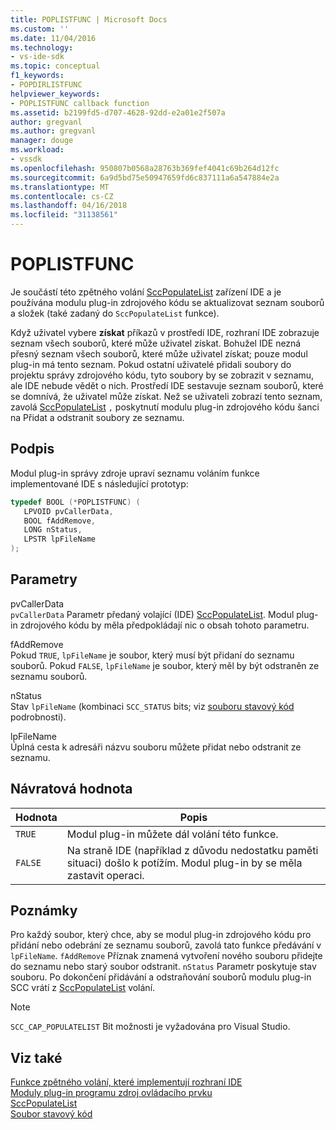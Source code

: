```yaml
---
title: POPLISTFUNC | Microsoft Docs
ms.custom: ''
ms.date: 11/04/2016
ms.technology:
- vs-ide-sdk
ms.topic: conceptual
f1_keywords:
- POPDIRLISTFUNC
helpviewer_keywords:
- POPLISTFUNC callback function
ms.assetid: b2199fd5-d707-4628-92dd-e2a01e2f507a
author: gregvanl
ms.author: gregvanl
manager: douge
ms.workload:
- vssdk
ms.openlocfilehash: 950807b0568a28763b369fef4041c69b264d12fc
ms.sourcegitcommit: 6a9d5bd75e50947659fd6c837111a6a547884e2a
ms.translationtype: MT
ms.contentlocale: cs-CZ
ms.lasthandoff: 04/16/2018
ms.locfileid: "31138561"
---
```

# <a name="poplistfunc"></a>POPLISTFUNC
Je součástí této zpětného volání [SccPopulateList](../extensibility/sccpopulatelist-function.md) zařízení IDE a je používána modulu plug-in zdrojového kódu se aktualizovat seznam souborů a složek (také zadaný do `SccPopulateList` funkce).  
  
 Když uživatel vybere **získat** příkazů v prostředí IDE, rozhraní IDE zobrazuje seznam všech souborů, které může uživatel získat. Bohužel IDE nezná přesný seznam všech souborů, které může uživatel získat; pouze modul plug-in má tento seznam. Pokud ostatní uživatelé přidali soubory do projektu správy zdrojového kódu, tyto soubory by se zobrazit v seznamu, ale IDE nebude vědět o nich. Prostředí IDE sestavuje seznam souborů, které se domnívá, že uživatel může získat. Než se uživateli zobrazí tento seznam, zavolá [SccPopulateList](../extensibility/sccpopulatelist-function.md) `,` poskytnutí modulu plug-in zdrojového kódu šanci na Přidat a odstranit soubory ze seznamu.  
  
## <a name="signature"></a>Podpis  
 Modul plug-in správy zdroje upraví seznamu voláním funkce implementované IDE s následující prototyp:  
  
```cpp  
typedef BOOL (*POPLISTFUNC) (  
   LPVOID pvCallerData,  
   BOOL fAddRemove,  
   LONG nStatus,  
   LPSTR lpFileName  
);  
```  
  
## <a name="parameters"></a>Parametry  
 pvCallerData  
 `pvCallerData` Parametr předaný volající (IDE) [SccPopulateList](../extensibility/sccpopulatelist-function.md). Modul plug-in zdrojového kódu by měla předpokládají nic o obsah tohoto parametru.  
  
 fAddRemove  
 Pokud `TRUE`, `lpFileName` je soubor, který musí být přidaní do seznamu souborů. Pokud `FALSE`, `lpFileName` je soubor, který měl by být odstraněn ze seznamu souborů.  
  
 nStatus  
 Stav `lpFileName` (kombinaci `SCC_STATUS` bits; viz [souboru stavový kód](../extensibility/file-status-code-enumerator.md) podrobnosti).  
  
 lpFileName  
 Úplná cesta k adresáři názvu souboru můžete přidat nebo odstranit ze seznamu.  
  
## <a name="return-value"></a>Návratová hodnota  
  
|Hodnota|Popis|  
|-----------|-----------------|  
|`TRUE`|Modul plug-in můžete dál volání této funkce.|  
|`FALSE`|Na straně IDE (například z důvodu nedostatku paměti situaci) došlo k potížím. Modul plug-in by se měla zastavit operaci.|  
  
## <a name="remarks"></a>Poznámky  
 Pro každý soubor, který chce, aby se modul plug-in zdrojového kódu pro přidání nebo odebrání ze seznamu souborů, zavolá tato funkce předávání v `lpFileName`. `fAddRemove` Příznak znamená vytvoření nového souboru přidejte do seznamu nebo starý soubor odstranit. `nStatus` Parametr poskytuje stav souboru. Po dokončení přidávání a odstraňování souborů modulu plug-in SCC vrátí z [SccPopulateList](../extensibility/sccpopulatelist-function.md) volání.  
  
> [!NOTE]
>  `SCC_CAP_POPULATELIST` Bit možnosti je vyžadována pro Visual Studio.  
  
## <a name="see-also"></a>Viz také  
 [Funkce zpětného volání, které implementují rozhraní IDE](../extensibility/callback-functions-implemented-by-the-ide.md)   
 [Moduly plug-in programu zdroj ovládacího prvku](../extensibility/source-control-plug-ins.md)   
 [SccPopulateList](../extensibility/sccpopulatelist-function.md)   
 [Soubor stavový kód](../extensibility/file-status-code-enumerator.md)